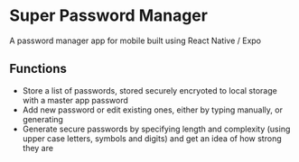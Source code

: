 # Super Password Manager
A password manager app for mobile built using React Native / Expo

## Functions
- Store a list of passwords, stored securely encryoted to local storage with a master app password
- Add new password or edit existing ones, either by typing manually, or generating
- Generate secure passwords by specifying length and complexity (using upper case letters, symbols and digits) and get an idea of how strong they are



 
